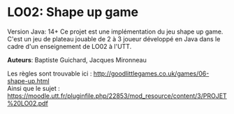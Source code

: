 # LO02: Shape up game 

Version Java: 14+
Ce projet est une implémentation du jeu shape up game.  
C'est un jeu de plateau jouable de 2 à 3 joueur développé en Java dans le cadre d'un enseignement de LO02 à l'UTT.

**Auteurs**: Baptiste Guichard, Jacques Mironneau


Les règles sont trouvable ici : http://goodlittlegames.co.uk/games/06-shape-up.html   
Ainsi que le sujet : https://moodle.utt.fr/pluginfile.php/22853/mod_resource/content/3/PROJET%20LO02.pdf  
